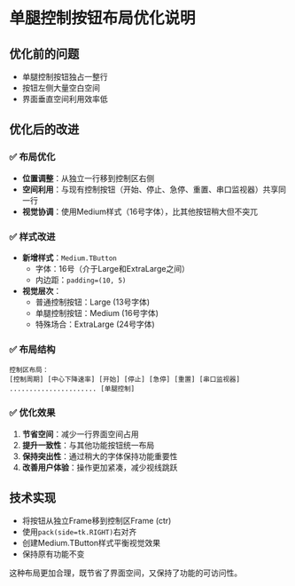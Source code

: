 # 单腿控制按钮布局优化说明

## 优化前的问题
- 单腿控制按钮独占一整行
- 按钮左侧大量空白空间
- 界面垂直空间利用效率低

## 优化后的改进

### ✅ 布局优化
- **位置调整**：从独立一行移到控制区右侧
- **空间利用**：与现有控制按钮（开始、停止、急停、重置、串口监视器）共享同一行
- **视觉协调**：使用Medium样式（16号字体），比其他按钮稍大但不突兀

### ✅ 样式改进
- **新增样式**：`Medium.TButton` 
  - 字体：16号（介于Large和ExtraLarge之间）
  - 内边距：`padding=(10, 5)`
- **视觉层次**：
  - 普通控制按钮：Large (13号字体)
  - 单腿控制按钮：Medium (16号字体)
  - 特殊场合：ExtraLarge (24号字体)

### ✅ 布局结构
```
控制区布局：
[控制周期] [中心下降速率] [开始] [停止] [急停] [重置] [串口监视器] ...................... [单腿控制]
```

### ✅ 优化效果
1. **节省空间**：减少一行界面空间占用
2. **提升一致性**：与其他功能按钮统一布局
3. **保持突出性**：通过稍大的字体保持功能重要性
4. **改善用户体验**：操作更加紧凑，减少视线跳跃

## 技术实现
- 将按钮从独立Frame移到控制区Frame (ctr)
- 使用`pack(side=tk.RIGHT)`右对齐
- 创建Medium.TButton样式平衡视觉效果
- 保持原有功能不变

这种布局更加合理，既节省了界面空间，又保持了功能的可访问性。